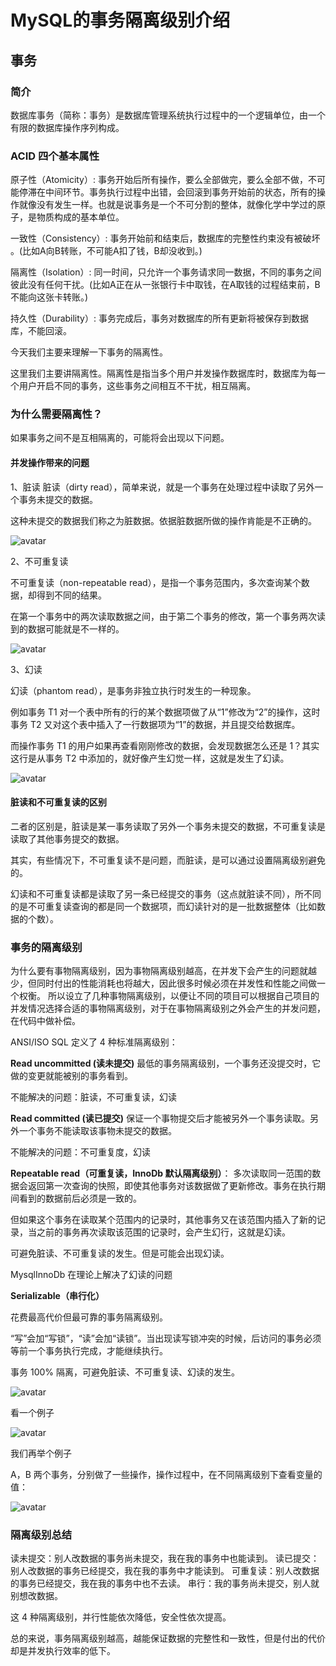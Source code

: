 # MySQL的事务隔离级别介绍

## 事务

### 简介
数据库事务（简称：事务）是数据库管理系统执行过程中的一个逻辑单位，由一个有限的数据库操作序列构成。

### ACID 四个基本属性

原子性（Atomicity）: 事务开始后所有操作，要么全部做完，要么全部不做，不可能停滞在中间环节。事务执行过程中出错，会回滚到事务开始前的状态，所有的操作就像没有发生一样。也就是说事务是一个不可分割的整体，就像化学中学过的原子，是物质构成的基本单位。

一致性（Consistency）: 事务开始前和结束后，数据库的完整性约束没有被破坏 。(比如A向B转账，不可能A扣了钱，B却没收到。)

隔离性（Isolation）: 同一时间，只允许一个事务请求同一数据，不同的事务之间彼此没有任何干扰。(比如A正在从一张银行卡中取钱，在A取钱的过程结束前，B不能向这张卡转账。)

持久性（Durability）: 事务完成后，事务对数据库的所有更新将被保存到数据库，不能回滚。

今天我们主要来理解一下事务的隔离性。


这里我们主要讲隔离性。隔离性是指当多个用户并发操作数据库时，数据库为每一个用户开启不同的事务，这些事务之间相互不干扰，相互隔离。

### 为什么需要隔离性？

如果事务之间不是互相隔离的，可能将会出现以下问题。


#### 并发操作带来的问题


1、脏读
脏读（dirty read），简单来说，就是一个事务在处理过程中读取了另外一个事务未提交的数据。

这种未提交的数据我们称之为脏数据。依据脏数据所做的操作肯能是不正确的。


![avatar](http://www.xiatianhao.com/media/article_images/2019/06/23/ymefcf.jpg)


2、不可重复读

不可重复读（non-repeatable read），是指一个事务范围内，多次查询某个数据，却得到不同的结果。

在第一个事务中的两次读取数据之间，由于第二个事务的修改，第一个事务两次读到的数据可能就是不一样的。

![avatar](http://www.xiatianhao.com/media/article_images/2019/06/23/pbowyn.jpg)


3、幻读

幻读（phantom read），是事务非独立执行时发生的一种现象。

例如事务 T1 对一个表中所有的行的某个数据项做了从“1”修改为“2”的操作，这时事务 T2 又对这个表中插入了一行数据项为“1”的数据，并且提交给数据库。

而操作事务 T1 的用户如果再查看刚刚修改的数据，会发现数据怎么还是 1？其实这行是从事务 T2 中添加的，就好像产生幻觉一样，这就是发生了幻读。

![avatar](http://www.xiatianhao.com/media/article_images/2019/06/23/heglyu.jpg)


#### 脏读和不可重复读的区别


二者的区别是，脏读是某一事务读取了另外一个事务未提交的数据，不可重复读是读取了其他事务提交的数据。

其实，有些情况下，不可重复读不是问题，而脏读，是可以通过设置隔离级别避免的。

幻读和不可重复读都是读取了另一条已经提交的事务（这点就脏读不同），所不同的是不可重复读查询的都是同一个数据项，而幻读针对的是一批数据整体（比如数据的个数）。


### 事务的隔离级别

为什么要有事物隔离级别，因为事物隔离级别越高，在并发下会产生的问题就越少，但同时付出的性能消耗也将越大，因此很多时候必须在并发性和性能之间做一个权衡。
所以设立了几种事物隔离级别，以便让不同的项目可以根据自己项目的并发情况选择合适的事物隔离级别，对于在事物隔离级别之外会产生的并发问题，在代码中做补偿。


ANSI/ISO SQL 定义了 4 种标准隔离级别：

**Read uncommitted (读未提交)**
最低的事务隔离级别，一个事务还没提交时，它做的变更就能被别的事务看到。


不能解决的问题：脏读，不可重复读，幻读


**Read committed (读已提交)**
保证一个事物提交后才能被另外一个事务读取。另外一个事务不能读取该事物未提交的数据。

不能解决的问题：不可重复度，幻读

**Repeatable read（可重复读，InnoDb 默认隔离级别）**：
多次读取同一范围的数据会返回第一次查询的快照，即使其他事务对该数据做了更新修改。事务在执行期间看到的数据前后必须是一致的。

但如果这个事务在读取某个范围内的记录时，其他事务又在该范围内插入了新的记录，当之前的事务再次读取该范围的记录时，会产生幻行，这就是幻读。

可避免脏读、不可重复读的发生。但是可能会出现幻读。

MysqlInnoDb 在理论上解决了幻读的问题

**Serializable（串行化）**

花费最高代价但最可靠的事务隔离级别。


“写”会加“写锁”，“读”会加“读锁”。当出现读写锁冲突的时候，后访问的事务必须等前一个事务执行完成，才能继续执行。

事务 100% 隔离，可避免脏读、不可重复读、幻读的发生。


![avatar](http://www.xiatianhao.com/media/article_images/2019/06/23/adbpmr.jpg)


看一个例子

![avatar](http://www.xiatianhao.com/media/article_images/2019/06/23/1.jpg)

我们再举个例子

A，B 两个事务，分别做了一些操作，操作过程中，在不同隔离级别下查看变量的值：

![avatar](http://www.xiatianhao.com/media/article_images/2019/06/23/2.jpg)



### 隔离级别总结

读未提交：别人改数据的事务尚未提交，我在我的事务中也能读到。
读已提交：别人改数据的事务已经提交，我在我的事务中才能读到。
可重复读：别人改数据的事务已经提交，我在我的事务中也不去读。
串行：我的事务尚未提交，别人就别想改数据。

这 4 种隔离级别，并行性能依次降低，安全性依次提高。

总的来说，事务隔离级别越高，越能保证数据的完整性和一致性，但是付出的代价却是并发执行效率的低下。


